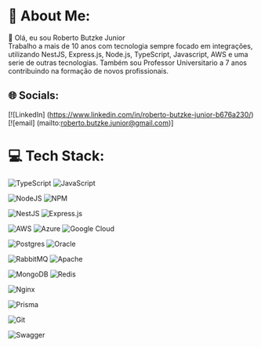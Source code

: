 # 💫 About Me:
👋 Olá, eu sou Roberto Butzke Junior<br>Trabalho a mais de 10 anos com tecnologia sempre focado em integrações, utilizando NestJS, Express.js, Node.js, TypeScript, Javascript, AWS e uma serie de outras tecnologias. 
Também sou Professor Universitario a 7 anos contribuindo na formação de novos profissionais.


## 🌐 Socials:
[![LinkedIn] (https://www.linkedin.com/in/roberto-butzke-junior-b676a230/) [![email] (mailto:roberto.butzke.junior@gmail.com)] 

# 💻 Tech Stack:
![TypeScript](https://img.shields.io/badge/typescript-%23007ACC.svg?style=for-the-badge&logo=typescript&logoColor=white) ![JavaScript](https://img.shields.io/badge/javascript-%23323330.svg?style=for-the-badge&logo=javascript&logoColor=%23F7DF1E)   

![NodeJS](https://img.shields.io/badge/node.js-6DA55F?style=for-the-badge&logo=node.js&logoColor=white) ![NPM](https://img.shields.io/badge/NPM-%23CB3837.svg?style=for-the-badge&logo=npm&logoColor=white)

![NestJS](https://img.shields.io/badge/nestjs-%23E0234E.svg?style=for-the-badge&logo=nestjs&logoColor=white) ![Express.js](https://img.shields.io/badge/express.js-%23404d59.svg?style=for-the-badge&logo=express&logoColor=%2361DAFB)

![AWS](https://img.shields.io/badge/AWS-%23FF9900.svg?style=for-the-badge&logo=amazon-aws&logoColor=white) ![Azure](https://img.shields.io/badge/azure-%230072C6.svg?style=for-the-badge&logo=microsoftazure&logoColor=white) ![Google Cloud](https://img.shields.io/badge/GoogleCloud-%234285F4.svg?style=for-the-badge&logo=google-cloud&logoColor=white)  

![Postgres](https://img.shields.io/badge/postgres-%23316192.svg?style=for-the-badge&logo=postgresql&logoColor=white) ![Oracle](https://img.shields.io/badge/Oracle-F80000?style=for-the-badge&logo=oracle&logoColor=white)   

![RabbitMQ](https://img.shields.io/badge/rabbitmq-FF6600?style=for-the-badge&logo=rabbitmq&logoColor=white) ![Apache](https://img.shields.io/badge/apache-%23D42029.svg?style=for-the-badge&logo=apache&logoColor=white)  

![MongoDB](https://img.shields.io/badge/MongoDB-%234ea94b.svg?style=for-the-badge&logo=mongodb&logoColor=white)  ![Redis](https://img.shields.io/badge/redis-%23DD0031.svg?style=for-the-badge&logo=redis&logoColor=white)  

![Nginx](https://img.shields.io/badge/nginx-%23009639.svg?style=for-the-badge&logo=nginx&logoColor=white)  

![Prisma](https://img.shields.io/badge/Prisma-3982CE?style=for-the-badge&logo=Prisma&logoColor=white)     

![Git](https://img.shields.io/badge/git-%23F05033.svg?style=for-the-badge&logo=git&logoColor=white)   

![Swagger](https://img.shields.io/badge/-Swagger-%23Clojure?style=for-the-badge&logo=swagger&logoColor=white)
